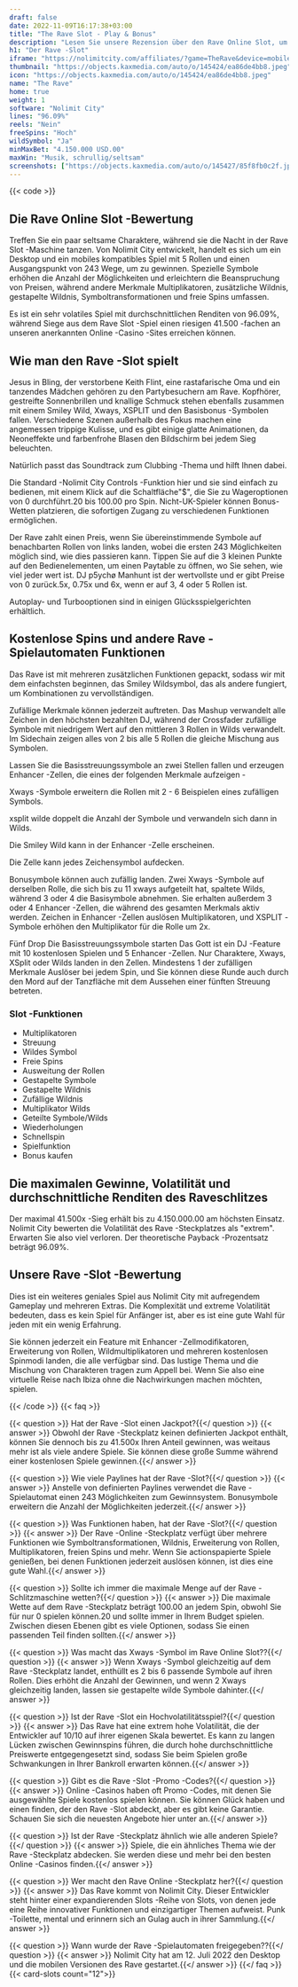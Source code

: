 ```yaml
---
draft: false
date: 2022-11-09T16:17:38+03:00
title: "The Rave Slot - Play & Bonus"
description: "Lesen Sie unsere Rezension über den Rave Online Slot, um das innovative Gameplay & Features zu entdecken. Wir zeigen Ihnen auch, wo Sie es mit dem besten Casino -Bonus spielen können."
h1: "Der Rave -Slot"
iframe: "https://nolimitcity.com/affiliates/?game=TheRave&device=mobile"
thumbnail: "https://objects.kaxmedia.com/auto/o/145424/ea86de4bb8.jpeg"
icon: "https://objects.kaxmedia.com/auto/o/145424/ea86de4bb8.jpeg"
name: "The Rave"
home: true
weight: 1
software: "Nolimit City"
lines: "96.09%"
reels: "Nein"
freeSpins: "Hoch"
wildSymbol: "Ja"
minMaxBet: "4.150.000 USD.00"
maxWin: "Musik, schrullig/seltsam"
screenshots: ["https://objects.kaxmedia.com/auto/o/145427/85f8fb0c2f.jpeg"]
---
```


{{< code >}}<h2>Die Rave Online Slot -Bewertung</h2><p>Treffen Sie ein paar seltsame Charaktere, während sie die Nacht in der Rave Slot -Maschine tanzen. Von Nolimit City entwickelt, handelt es sich um ein Desktop und ein mobiles kompatibles Spiel mit 5 Rollen und einen Ausgangspunkt von 243 Wege, um zu gewinnen. Spezielle Symbole erhöhen die Anzahl der Möglichkeiten und erleichtern die Beanspruchung von Preisen, während andere Merkmale Multiplikatoren, zusätzliche Wildnis, gestapelte Wildnis, Symboltransformationen und freie Spins umfassen.</p><p>Es ist ein sehr volatiles Spiel mit durchschnittlichen Renditen von 96.09%, während Siege aus dem Rave Slot -Spiel einen riesigen 41.500 -fachen an unseren anerkannten Online -Casino -Sites erreichen können.</p><h2>Wie man den Rave -Slot spielt</h2><p>Jesus in Bling, der verstorbene Keith Flint, eine rastafarische Oma und ein tanzendes Mädchen gehören zu den Partybesuchern am Rave. Kopfhörer, gestreifte Sonnenbrillen und knallige Schmuck stehen ebenfalls zusammen mit einem Smiley Wild, Xways, XSPLIT und den Basisbonus -Symbolen fallen. Verschiedene Szenen außerhalb des Fokus machen eine angemessen trippige Kulisse, und es gibt einige glatte Animationen, da Neoneffekte und farbenfrohe Blasen den Bildschirm bei jedem Sieg beleuchten.</p><p>Natürlich passt das Soundtrack zum Clubbing -Thema und hilft Ihnen dabei.</p><p>Die Standard -Nolimit City Controls -Funktion hier und sie sind einfach zu bedienen, mit einem Klick auf die Schaltfläche"$", die Sie zu Wageroptionen von 0 durchführt.20 bis 100.00 pro Spin. Nicht-UK-Spieler können Bonus-Wetten platzieren, die sofortigen Zugang zu verschiedenen Funktionen ermöglichen.</p><p>Der Rave zahlt einen Preis, wenn Sie übereinstimmende Symbole auf benachbarten Rollen von links landen, wobei die ersten 243 Möglichkeiten möglich sind, wie dies passieren kann. Tippen Sie auf die 3 kleinen Punkte auf den Bedienelementen, um einen Paytable zu öffnen, wo Sie sehen, wie viel jeder wert ist. DJ p5ychø Manhunt ist der wertvollste und er gibt Preise von 0 zurück.5x, 0.75x und 6x, wenn er auf 3, 4 oder 5 Rollen ist.</p><p>Autoplay- und Turbooptionen sind in einigen Glücksspielgerichten erhältlich.</p><h2>Kostenlose Spins und andere Rave -Spielautomaten Funktionen</h2><p>Das Rave ist mit mehreren zusätzlichen Funktionen gepackt, sodass wir mit dem einfachsten beginnen, das Smiley Wildsymbol, das als andere fungiert, um Kombinationen zu vervollständigen.</p><p>Zufällige Merkmale können jederzeit auftreten. Das Mashup verwandelt alle Zeichen in den höchsten bezahlten DJ, während der Crossfader zufällige Symbole mit niedrigem Wert auf den mittleren 3 Rollen in Wilds verwandelt. Im Sidechain zeigen alles von 2 bis alle 5 Rollen die gleiche Mischung aus Symbolen.</p><p>Lassen Sie die Basisstreuungssymbole an zwei Stellen fallen und erzeugen Enhancer -Zellen, die eines der folgenden Merkmale aufzeigen -</p><p>Xways -Symbole erweitern die Rollen mit 2 - 6 Beispielen eines zufälligen Symbols.</p><p>xsplit wilde doppelt die Anzahl der Symbole und verwandeln sich dann in Wilds.</p><p>Die Smiley Wild kann in der Enhancer -Zelle erscheinen.</p><p>Die Zelle kann jedes Zeichensymbol aufdecken.</p><p>Bonusymbole können auch zufällig landen. Zwei Xways -Symbole auf derselben Rolle, die sich bis zu 11 xways aufgeteilt hat, spaltete Wilds, während 3 oder 4 die Basisymbole abnehmen.  Sie erhalten außerdem 3 oder 4 Enhancer -Zellen, die während des gesamten Merkmals aktiv werden. Zeichen in Enhancer -Zellen auslösen Multiplikatoren, und XSPLIT -Symbole erhöhen den Multiplikator für die Rolle um 2x.</p><p>Fünf Drop Die Basisstreuungssymbole starten Das Gott ist ein DJ -Feature mit 10 kostenlosen Spielen und 5 Enhancer -Zellen. Nur Charaktere, Xways, XSplit oder Wilds landen in den Zellen. Mindestens 1 der zufälligen Merkmale Auslöser bei jedem Spin, und Sie können diese Runde auch durch den Mord auf der Tanzfläche mit dem Aussehen einer fünften Streuung betreten.</p><h3>
Slot -Funktionen</h3><ul>
<li></span>
Multiplikatoren</li>
<li></span>
Streuung</li>
<li></span>
Wildes Symbol</li>
<li></span>
Freie Spins</li>
<li></span>
Ausweitung der Rollen</li>
<li></span>
Gestapelte Symbole</li>
<li></span>
Gestapelte Wildnis</li>
<li></span>
Zufällige Wildnis</li>
<li></span>
Multiplikator Wilds</li>
<li></span>
Geteilte Symbole/Wilds</li>
<li></span>
Wiederholungen</li>
<li></span>
Schnellspin</li>
<li></span>
Spielfunktion</li>
<li></span>
Bonus kaufen</li></ul><h2>Die maximalen Gewinne, Volatilität und durchschnittliche Renditen des Raveschlitzes</h2><p>Der maximal 41.500x -Sieg erhält bis zu 4.150.000.00 am höchsten Einsatz. Nolimit City bewerten die Volatilität des Rave -Steckplatzes als "extrem". Erwarten Sie also viel verloren. Der theoretische Payback -Prozentsatz beträgt 96.09%.</p><h2>Unsere Rave -Slot -Bewertung</h2><p>Dies ist ein weiteres geniales Spiel aus Nolimit City mit aufregendem Gameplay und mehreren Extras. Die Komplexität und extreme Volatilität bedeuten, dass es kein Spiel für Anfänger ist, aber es ist eine gute Wahl für jeden mit ein wenig Erfahrung.</p><p>Sie können jederzeit ein Feature mit Enhancer -Zellmodifikatoren, Erweiterung von Rollen, Wildmultiplikatoren und mehreren kostenlosen Spinmodi landen, die alle verfügbar sind. Das lustige Thema und die Mischung von Charakteren tragen zum Appell bei. Wenn Sie also eine virtuelle Reise nach Ibiza ohne die Nachwirkungen machen möchten, spielen.</p>
{{< /code >}}
{{< faq >}}

{{< question >}} Hat der Rave -Slot einen Jackpot?{{</ question >}}
{{< answer >}} Obwohl der Rave -Steckplatz keinen definierten Jackpot enthält, können Sie dennoch bis zu 41.500x Ihren Anteil gewinnen, was weitaus mehr ist als viele andere Spiele. Sie können diese große Summe während einer kostenlosen Spiele gewinnen.{{</ answer >}}

{{< question >}} Wie viele Paylines hat der Rave -Slot?{{</ question >}}
{{< answer >}} Anstelle von definierten Paylines verwendet die Rave -Spielautomat einen 243 Möglichkeiten zum Gewinnsystem. Bonusymbole erweitern die Anzahl der Möglichkeiten jederzeit.{{</ answer >}}

{{< question >}} Was Funktionen haben, hat der Rave -Slot?{{</ question >}}
{{< answer >}} Der Rave -Online -Steckplatz verfügt über mehrere Funktionen wie Symboltransformationen, Wildnis, Erweiterung von Rollen, Multiplikatoren, freien Spins und mehr. Wenn Sie actionspapierte Spiele genießen, bei denen Funktionen jederzeit auslösen können, ist dies eine gute Wahl.{{</ answer >}}

{{< question >}} Sollte ich immer die maximale Menge auf der Rave -Schlitzmaschine wetten?{{</ question >}}
{{< answer >}} Die maximale Wette auf dem Rave -Steckplatz beträgt 100.00 an jedem Spin, obwohl Sie für nur 0 spielen können.20 und sollte immer in Ihrem Budget spielen. Zwischen diesen Ebenen gibt es viele Optionen, sodass Sie einen passenden Teil finden sollten.{{</ answer >}}

{{< question >}} Was macht das Xways -Symbol im Rave Online Slot??{{</ question >}}
{{< answer >}} Wenn Xways -Symbol gleichzeitig auf dem Rave -Steckplatz landet, enthüllt es 2 bis 6 passende Symbole auf ihren Rollen. Dies erhöht die Anzahl der Gewinnen, und wenn 2 Xways gleichzeitig landen, lassen sie gestapelte wilde Symbole dahinter.{{</ answer >}}

{{< question >}} Ist der Rave -Slot ein Hochvolatilitätsspiel?{{</ question >}}
{{< answer >}} Das Rave hat eine extrem hohe Volatilität, die der Entwickler auf 10/10 auf ihrer eigenen Skala bewertet. Es kann zu langen Lücken zwischen Gewinnspins führen, die durch hohe durchschnittliche Preiswerte entgegengesetzt sind, sodass Sie beim Spielen große Schwankungen in Ihrer Bankroll erwarten können.{{</ answer >}}

{{< question >}} Gibt es die Rave -Slot -Promo -Codes?{{</ question >}}
{{< answer >}} Online -Casinos haben oft Promo -Codes, mit denen Sie ausgewählte Spiele kostenlos spielen können. Sie können Glück haben und einen finden, der den Rave -Slot abdeckt, aber es gibt keine Garantie. Schauen Sie sich die neuesten Angebote hier unter an.{{</ answer >}}

{{< question >}} Ist der Rave -Steckplatz ähnlich wie alle anderen Spiele?{{</ question >}}
{{< answer >}} Spiele, die ein ähnliches Thema wie der Rave -Steckplatz abdecken. Sie werden diese und mehr bei den besten Online -Casinos finden.{{</ answer >}}

{{< question >}} Wer macht den Rave Online -Steckplatz her?{{</ question >}}
{{< answer >}} Das Rave kommt von Nolimit City. Dieser Entwickler steht hinter einer expandierenden Slots -Reihe von Slots, von denen jede eine Reihe innovativer Funktionen und einzigartiger Themen aufweist. Punk -Toilette, mental und erinnern sich an Gulag auch in ihrer Sammlung.{{</ answer >}}

{{< question >}} Wann wurde der Rave -Spielautomaten freigegeben??{{</ question >}}
{{< answer >}} Nolimit City hat am 12. Juli 2022 den Desktop und die mobilen Versionen des Rave gestartet.{{</ answer >}}
{{</ faq >}}
{{< card-slots count="12">}}